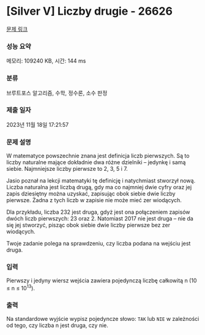 # [Silver V] Liczby drugie - 26626 

[문제 링크](https://www.acmicpc.net/problem/26626) 

### 성능 요약

메모리: 109240 KB, 시간: 144 ms

### 분류

브루트포스 알고리즘, 수학, 정수론, 소수 판정

### 제출 일자

2023년 11월 18일 17:21:57

### 문제 설명

<p>W matematyce powszechnie znana jest definicja liczb pierwszych. Są to liczby naturalne mające dokładnie dwa różne dzielniki – jedynkę i samą siebie. Najmniejsze liczby pierwsze to 2, 3, 5 i 7.</p>

<p>Jasio poznał na lekcji matematyki tę definicję i natychmiast stworzył nową. Liczba naturalna jest liczbą drugą, gdy ma co najmniej dwie cyfry oraz jej zapis dziesiętny można uzyskać, zapisując obok siebie dwie liczby pierwsze. Żadna z tych liczb w zapisie nie może mieć zer wiodących.</p>

<p>Dla przykładu, liczba 232 jest druga, gdyż jest ona połączeniem zapisów dwóch liczb pierwszych: 23 oraz 2. Natomiast 2017 nie jest druga – nie da się jej stworzyć, pisząc obok siebie dwie liczby pierwsze bez zer wiodących.</p>

<p>Twoje zadanie polega na sprawdzeniu, czy liczba podana na wejściu jest druga.</p>

### 입력 

 <p>Pierwszy i jedyny wiersz wejścia zawiera pojedynczą liczbę całkowitą n (10 ≤ n ≤ 10<sup>13</sup>).</p>

### 출력 

 <p>Na standardowe wyjście wypisz pojedyncze słowo: <code>TAK</code> lub <code>NIE</code> w zależności od tego, czy liczba n jest druga, czy nie.</p>

